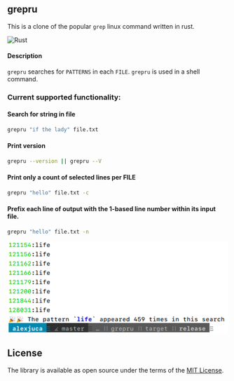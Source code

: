 ## grepru
This is a clone of the popular ```grep``` linux command written in rust.

![Rust](https://github.com/AlexJuca/grepru/workflows/Rust/badge.svg)

#### Description

`grepru` searches for `PATTERNS` in each `FILE`.
`grepru` is used in a shell command.


### Current supported functionality:

#### Search for string in file
```bash
grepru "if the lady" file.txt

```

#### Print version
```bash
grepru --version || grepru --V

```

#### Print only a count of selected lines per FILE
```bash
grepru "hello" file.txt -c
```

#### Prefix each line of output with the 1-based line number within its input file.
```bash
grepru "hello" file.txt -n
```
![](/images/line-number.png)

License
----------------

The library is available as open source under the terms of the [MIT License](http://opensource.org/licenses/MIT).
